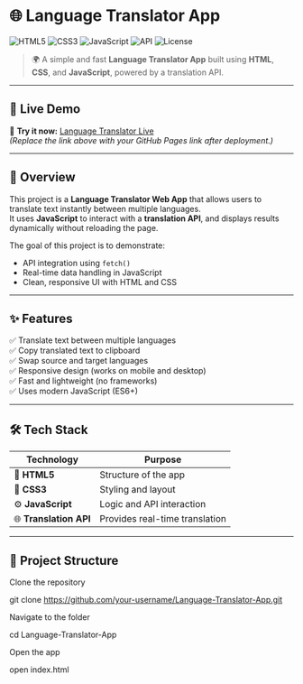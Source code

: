 # 🌐 Language Translator App  
![HTML5](https://img.shields.io/badge/HTML5-E34F26?style=for-the-badge&logo=html5&logoColor=white)
![CSS3](https://img.shields.io/badge/CSS3-1572B6?style=for-the-badge&logo=css3&logoColor=white)
![JavaScript](https://img.shields.io/badge/JavaScript-F7DF1E?style=for-the-badge&logo=javascript&logoColor=black)
![API](https://img.shields.io/badge/REST%20API-blue?style=for-the-badge)
![License](https://img.shields.io/badge/license-MIT-green?style=for-the-badge)

> 🌍 A simple and fast **Language Translator App** built using **HTML**, **CSS**, and **JavaScript**, powered by a translation API.

---

## 🚀 Live Demo  

🎯 **Try it now:** [Language Translator Live](https://yourusername.github.io/Language-Translator-App/)  
*(Replace the link above with your GitHub Pages link after deployment.)*

---

## 🧠 Overview  

This project is a **Language Translator Web App** that allows users to translate text instantly between multiple languages.  
It uses **JavaScript** to interact with a **translation API**, and displays results dynamically without reloading the page.

The goal of this project is to demonstrate:
- API integration using `fetch()`
- Real-time data handling in JavaScript
- Clean, responsive UI with HTML and CSS

---

## ✨ Features  

✅ Translate text between multiple languages  
✅ Copy translated text to clipboard  
✅ Swap source and target languages  
✅ Responsive design (works on mobile and desktop)  
✅ Fast and lightweight (no frameworks)  
✅ Uses modern JavaScript (ES6+)

---

## 🛠️ Tech Stack  

| Technology | Purpose |
|-------------|----------|
| 🧩 **HTML5** | Structure of the app |
| 🎨 **CSS3** | Styling and layout |
| ⚙️ **JavaScript** | Logic and API interaction |
| 🌐 **Translation API** | Provides real-time translation |

---

## 📁 Project Structure  

Clone the repository

git clone https://github.com/your-username/Language-Translator-App.git


Navigate to the folder

cd Language-Translator-App


Open the app

open index.html
